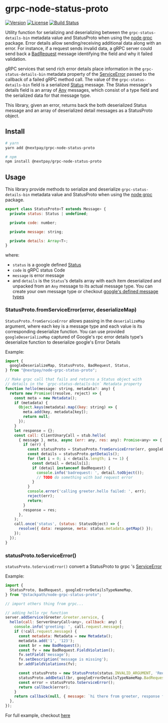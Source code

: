 # grpc-node-status-proto

[![Version](https://img.shields.io/npm/v/@nextpay/grpc-node-status-proto.svg)](https://www.npmjs.com/package/@nextpay/grpc-node-status-proto)
[![License](https://img.shields.io/npm/l/@nextpay/grpc-node-status-proto.svg)](https://github.com/quangtm210395/grpc-node-status-proto/)
[![Build Status](https://github.com/quangtm210395/grpc-node-status-proto/workflows/NPM%20publish/badge.svg?branch=master)](https://github.com/quangtm210395/grpc-node-status-proto/actions)

Utility function for serializing and deserializing between the `grpc-status-details-bin` metadata value and StatusProto
  when using the [node grpc](https://github.com/grpc/grpc-node/tree/master/packages/grpc-native-core) package. Error details allow sending/receiving additional data along with an error. For instance, if a request sends invalid data, a gRPC server could send back a [BadRequest](https://github.com/googleapis/googleapis/blob/master/google/rpc/error_details.proto#L169) message identifying the field and why it failed validation.

gRPC services that send rich error details place information in the `grpc-status-details-bin` metadata property of the [ServiceError](https://grpc.io/grpc/node/grpc.html#~ServiceError) passed to the callback of a failed gRPC method call. The value of the `grpc-status-details-bin` field is a serialized [Status](./src/proto/status.proto) message. The Status message's details field is an array of [Any](https://github.com/protocolbuffers/protobuf/blob/master/src/google/protobuf/any.proto#L122) messages, which consist of a type field and the serialized data for that message type.

This library, given an error, returns back the both deserialized Status message and an array of deserialized detail messages as a StatusProto object.

## Install

```bash
# yarn
yarn add @nextpay/grpc-node-status-proto

# npm
npm install @nextpay/grpc-node-status-proto
```

## Usage

This library provide methods to serialize and deserialize `grpc-status-details-bin` metadata value and StatusProto when using the [node grpc](https://github.com/grpc/grpc-node/tree/master/packages/grpc-native-core) package.

```js
export class StatusProto<T extends Message> {
  private status: Status | undefined;

  private code: number;

  private message: string;

  private details: Array<T>;
}
```
 
where:
- `status` is a google defined [Status](https://github.com/googleapis/googleapis/blob/master/google/rpc/status.proto#L35)
- `code` is gRPC status Code
- `message` is error message
- and `details` is the `Status`'s details array with each item deserialized and unpacked from an `Any` message to its actual message type. You can create your own message type or checkout [google's defined message types](https://github.com/googleapis/googleapis/blob/master/google/rpc/error_details.proto)


### StatusProto.fromServiceError(error, deserializeMap)

`StatusProto.fromServiceError` allows passing in the `deserializeMap` argument, where each key is a message type and each value is its corresponding deserialize function.
You can use provided `googleDeserializeMap` captured of Google's rpc error details type's deserialize function to deserialize google's Error Details

Example:

```js
import {
  googleDeserializeMap, StatusProto, BadRequest, Status,
} from "@nextpay/node-grpc-status-proto";

// Make grpc call that fails and returns a Status object with
// details in the `grpc-status-details-bin` Metadata property
function hello(message: string, metadata?: any) {
  return new Promise((resolve, reject) => {
    const meta = new Metadata();
    if (metadata) {
      Object.keys(metadata).map((key: string) => {
        meta.add(key, metadata[key]);
        return null;
      });
    }
    let response = {};
    const call: ClientUnaryCall = stub.hello(
      { message }, meta, async (err: any, res: any): Promise<any> => {
        if (err) {
          const statusProto = StatusProto.fromServiceError(err, googleDeserializeMap);
          const details = statusProto.getDetails();
          for (let i = 0; i < details.length; i += 1) {
            const detail = details[i];
            if (detail instanceof BadRequest) {
              console.info('badrequest: ', detail.toObject());
              // TODO do something with bad request error
            }
          }
          console.error('calling greeter.hello failed: ', err);
          reject(err);
          return;
        }
        response = res;
      },
    );
    call.once('status', (status: StatusObject) => {
      resolve({ data: response, meta: status.metadata.getMap() });
    });
  });
}
```

### statusProto.toServiceError()

`statusProto.toServiceError()` convert a StatusProto to grpc 's [ServiceError](https://github.com/grpc/grpc-node/blob/master/packages/grpc-js/src/call.ts#L31)

Example:

```js
import {
  StatusProto, BadRequest, googleErrorDetailsTypeNameMap,
} from "@stackpath/node-grpc-status-proto";

// import others thing from grpc...

// adding hello rpc function
server.addService(Greeter.Greeter.service, {
  hello(call: ServerUnaryCall<any>, callback: any) {
    console.info('greeting: ', call.request.message);
    if (!call.request.message) {
      const metadata: Metadata = new Metadata();
      metadata.add('1', '123');
      const br = new BadRequest();
      const fv = new BadRequest.FieldViolation();
      fv.setField('message');
      fv.setDescription('message is missing');
      br.addFieldViolations(fv);

      const statusProto = new StatusProto(status.INVALID_ARGUMENT, 'Required fields must not be null');
      statusProto.addDetail(br, googleErrorDetailsTypeNameMap.BadRequest);
      const error = statusProto.toServiceError();
      return callback(error);
    }
    return callback(null, { message: `hi there from greeter, response for: ${call.request.message}` });
  },
});
```

For full example, checkout [here](https://github.com/quangtm210395/grpc-node-status-proto/tree/master/examples)